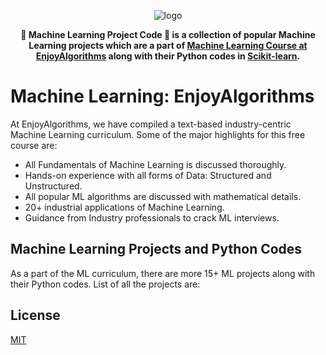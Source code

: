 <div align="center">

  ![logo](https://dev-to-uploads.s3.amazonaws.com/uploads/articles/th5xamgrr6se0x5ro4g6.png)

  **🚀 Machine Learning Project Code 🚀 is a collection of popular Machine Learning projects which are a part of [Machine Learning Course at EnjoyAlgorithms](https://www.enjoyalgorithms.com/machine-learning-courses/)
    along with their Python codes in [Scikit-learn]([https://pytorch.org/](https://scikit-learn.org/stable/)).**
  
</div>

# Machine Learning: EnjoyAlgorithms 

At EnjoyAlgorithms, we have compiled a text-based industry-centric Machine Learning curriculum. Some of the major highlights for this free course are:

* All Fundamentals of Machine Learning is discussed thoroughly.
* Hands-on experience with all forms of Data: Structured and Unstructured.
* All popular ML algorithms are discussed with mathematical details.
* 20+ industrial applications of Machine Learning.
* Guidance from Industry professionals to crack ML interviews.


## Machine Learning Projects and Python Codes
As a part of the ML curriculum, there are more 15+ ML projects along with their Python codes. List of all the projects are:



## License

[MIT](https://choosealicense.com/licenses/mit/)


